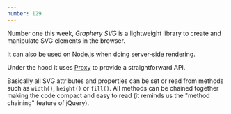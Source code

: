 ```yaml
---
number: 129
---
```

Number one this week, _Graphery SVG_ is a lightweight library to create and manipulate SVG elements in the browser.

It can also be used on Node.js when doing server-side rendering.

Under the hood it uses [Proxy](https://developer.mozilla.org/en-US/docs/Web/JavaScript/Reference/Global_Objects/Proxy) to provide a straightforward API.

Basically all SVG attributes and properties can be set or read from methods such as `width()`, `height()` or `fill()`. All methods can be chained together making the code compact and easy to read (it reminds us the "method chaining" feature of jQuery).






